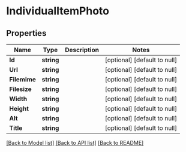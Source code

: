 # IndividualItemPhoto

## Properties
Name | Type | Description | Notes
------------ | ------------- | ------------- | -------------
**Id** | **string** |  | [optional] [default to null]
**Url** | **string** |  | [optional] [default to null]
**Filemime** | **string** |  | [optional] [default to null]
**Filesize** | **string** |  | [optional] [default to null]
**Width** | **string** |  | [optional] [default to null]
**Height** | **string** |  | [optional] [default to null]
**Alt** | **string** |  | [optional] [default to null]
**Title** | **string** |  | [optional] [default to null]

[[Back to Model list]](../README.md#documentation-for-models) [[Back to API list]](../README.md#documentation-for-api-endpoints) [[Back to README]](../README.md)

